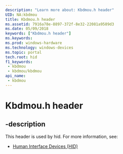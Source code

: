 ```yaml
---
description: "Learn more about: Kbdmou.h header"
UID: NA:kbdmou
title: Kbdmou.h header
ms.assetid: 7916a78e-8897-372f-8e32-22081a9589d3
ms.date: 05/09/2018
keywords: ["Kbdmou.h header"]
ms.keywords: 
ms.prod: windows-hardware
ms.technology: windows-devices
ms.topic: portal
tech.root: hid
f1_keywords:
 - kbdmou
 - kbdmou/kbdmou
api_name:
 - kbdmou
---
```


# Kbdmou.h header


## -description

This header is used by hid. For more information, see:

- [Human Interface Devices (HID)](../_hid/index.md)

